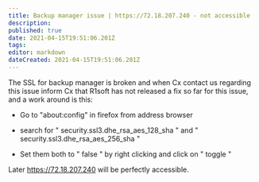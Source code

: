 ```yaml
---
title: Backup manager issue | https://72.18.207.240 - not accessible
description: 
published: true
date: 2021-04-15T19:51:06.201Z
tags: 
editor: markdown
dateCreated: 2021-04-15T19:51:06.201Z
---
```


The SSL for backup manager is broken and when Cx contact us regarding this issue inform Cx that R1soft has not released a fix so far for this issue, and a work around is this:

- Go to "about:config"  in firefox from address browser

- search for " security.ssl3.dhe_rsa_aes_128_sha " and " security.ssl3.dhe_rsa_aes_256_sha " 

- Set them both to " false " by right clicking and click on " toggle "

 

Later https://72.18.207.240 will be perfectly accessible. 
